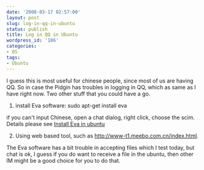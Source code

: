 ```yaml
---
date: '2008-03-17 02:57:00'
layout: post
slug: log-in-qq-in-ubuntu
status: publish
title: Log in QQ in Ubuntu
wordpress_id: '186'
categories:
- OS
tags:
- Ubuntu
---
```


I guess this is most useful for chinese people, since most of us are having QQ.
So in case the Pidgin has troubles in logging in QQ, which as same as I have right now. Two other stuff that you could have a go.
1. install Eva software:
sudo apt-get install eva

if you can't input Chinese, open a chat dialog, right click, choose the scim. Details please see [Install Eva in ubuntu](http://www.agou.com/?action=show&id=14)

2. Using web based tool, such as http://www-t1.meebo.com.cn/index.html.

The Eva software has a bit trouble in accepting files which I test today, but chat is ok, I guess if you do want to receive a file in the ubuntu, then other IM might be a good choice for you to do that.
